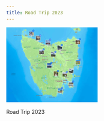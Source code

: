 ```yaml
---
title: Road Trip 2023
---
```


<div id="banner">
	<div class="inline-block" style="display:inline-block;"><a href="road_trip_2023_2.jpg"><img src="road_trip_2023_2.jpg" style="height: 200px;"></a><div><p>Road Trip 2023</p></div></div>
</div>

